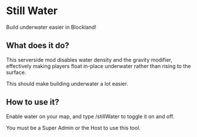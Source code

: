 # Still Water
Build underwater easier in Blockland!

## What does it do?
This serverside mod disables water density and the gravity modifier, effectively making players float in-place underwater rather than rising to the surface.

This should make building underwater a lot easier.

## How to use it?
Enable water on your map, and type /stillWater to toggle it on and off.

You must be a Super Admin or the Host to use this tool.
